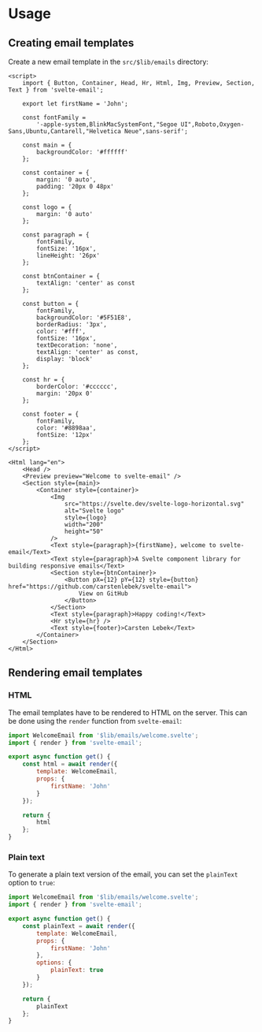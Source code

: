 # Usage

## Creating email templates

Create a new email template in the `src/$lib/emails` directory:

```svelte title="src/$lib/emails/welcome.svelte"|copy
<script>
	import { Button, Container, Head, Hr, Html, Img, Preview, Section, Text } from 'svelte-email';

	export let firstName = 'John';

	const fontFamily =
		'-apple-system,BlinkMacSystemFont,"Segoe UI",Roboto,Oxygen-Sans,Ubuntu,Cantarell,"Helvetica Neue",sans-serif';

	const main = {
		backgroundColor: '#ffffff'
	};

	const container = {
		margin: '0 auto',
		padding: '20px 0 48px'
	};

	const logo = {
		margin: '0 auto'
	};

	const paragraph = {
		fontFamily,
		fontSize: '16px',
		lineHeight: '26px'
	};

	const btnContainer = {
		textAlign: 'center' as const
	};

	const button = {
		fontFamily,
		backgroundColor: '#5F51E8',
		borderRadius: '3px',
		color: '#fff',
		fontSize: '16px',
		textDecoration: 'none',
		textAlign: 'center' as const,
		display: 'block'
	};

	const hr = {
		borderColor: '#cccccc',
		margin: '20px 0'
	};

	const footer = {
		fontFamily,
		color: '#8898aa',
		fontSize: '12px'
	};
</script>

<Html lang="en">
	<Head />
	<Preview preview="Welcome to svelte-email" />
	<Section style={main}>
		<Container style={container}>
			<Img
				src="https://svelte.dev/svelte-logo-horizontal.svg"
				alt="Svelte logo"
				style={logo}
				width="200"
				height="50"
			/>
			<Text style={paragraph}>{firstName}, welcome to svelte-email</Text>
			<Text style={paragraph}>A Svelte component library for building responsive emails</Text>
			<Section style={btnContainer}>
				<Button pX={12} pY={12} style={button} href="https://github.com/carstenlebek/svelte-email">
					View on GitHub
				</Button>
			</Section>
			<Text style={paragraph}>Happy coding!</Text>
			<Hr style={hr} />
			<Text style={footer}>Carsten Lebek</Text>
		</Container>
	</Section>
</Html>
```

## Rendering email templates

### HTML

The email templates have to be rendered to HTML on the server. This can be done using the `render` function from `svelte-email`:

```js title="src/routes/send-welcome-email/+server.ts"|copy
import WelcomeEmail from '$lib/emails/welcome.svelte';
import { render } from 'svelte-email';

export async function get() {
	const html = await render({
		template: WelcomeEmail,
		props: {
			firstName: 'John'
		}
	});

	return {
		html
	};
}
```

### Plain text

To generate a plain text version of the email, you can set the `plainText` option to `true`:

```js title="src/routes/send-welcome-email/+server.ts"|copy
import WelcomeEmail from '$lib/emails/welcome.svelte';
import { render } from 'svelte-email';

export async function get() {
	const plainText = await render({
		template: WelcomeEmail,
		props: {
			firstName: 'John'
		},
		options: {
			plainText: true
		}
	});

	return {
		plainText
	};
}
```
